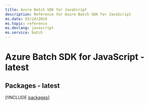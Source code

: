 ```yaml
---
title: Azure Batch SDK for JavaScript
description: Reference for Azure Batch SDK for JavaScript
ms.date: 03/14/2024
ms.topic: reference
ms.devlang: javascript
ms.service: batch
---
```

# Azure Batch SDK for JavaScript - latest
## Packages - latest
[!INCLUDE [packages](batch-index.md)]